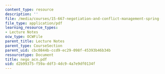 ```yaml
---
content_type: resource
description: ''
file: /media/courses/15-667-negotiation-and-conflict-management-spring-2001/d2b99375f59addf34dc94a7e9df0134f_nego_acn.pdf
file_type: application/pdf
learning_resource_types:
- Lecture Notes
ocw_type: OCWFile
parent_title: Lecture Notes
parent_type: CourseSection
parent_uid: cbc0844b-ccd9-ec29-098f-45393b46b34b
resourcetype: Document
title: nego_acn.pdf
uid: d2b99375-f59a-ddf3-4dc9-4a7e9df0134f
---
```

